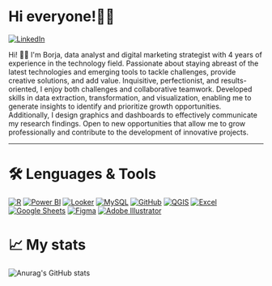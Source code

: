 # Hi everyone!👨‍💻

[![LinkedIn](https://img.shields.io/badge/-LinkedIn-black?style=flat-square&logo=linkedin&logoColor=white&link=URL_DE_TU_PERFIL_DE_LINKEDIN)](https://www.linkedin.com/in/borjamoramendez/)

Hi! 👋🏼 I'm Borja, data analyst and digital marketing strategist with 4 years of experience in the technology field. Passionate about staying abreast of the latest technologies and emerging tools to tackle challenges, provide creative solutions, and add value. Inquisitive, perfectionist, and results-oriented, I enjoy both challenges and collaborative teamwork.
Developed skills in data extraction, transformation, and visualization, enabling me to generate insights to identify and prioritize growth opportunities. Additionally, I design graphics and dashboards to effectively communicate my research findings.
Open to new opportunities that allow me to grow professionally and contribute to the development of innovative projects.

---
# 🛠️ Lenguages & Tools 
[![R](https://img.shields.io/badge/R-276DC3?style=flat-square&logo=r&logoColor=white&labelFontSize=20)](https://www.r-project.org/)
[![Power BI](https://img.shields.io/badge/Power_BI-F2C811?style=flat-square&logo=powerbi&logoColor=black&labelFontSize=100)](https://powerbi.microsoft.com/)
[![Looker](https://img.shields.io/badge/Looker-00B4F0?style=flat-square&logo=looker&logoColor=white&labelFontSize=20)](https://looker.com/)
[![MySQL](https://img.shields.io/badge/MySQL-4479A1?style=flat-square&logo=mysql&logoColor=white&labelFontSize=20)](https://www.mysql.com/)
[![GitHub](https://img.shields.io/badge/GitHub-181717?style=flat-square&logo=github&logoColor=white&labelFontSize=20)](https://github.com/)
[![QGIS](https://img.shields.io/badge/QGIS-589632?style=flat-square&logo=qgis&logoColor=white&labelFontSize=20)](https://qgis.org/)
[![Excel](https://img.shields.io/badge/Excel-217346?style=flat-square&logo=microsoft-excel&logoColor=white&labelFontSize=20)](https://www.microsoft.com/en-us/microsoft-365/excel)
[![Google Sheets](https://img.shields.io/badge/Google_Sheets-34A853?style=flat-square&logo=google-sheets&logoColor=white&labelFontSize=20)](https://www.google.com/sheets/about/)
[![Figma](https://img.shields.io/badge/Figma-F24E1E?style=flat-square&logo=figma&logoColor=purple&labelFontSize=20)](https://www.figma.com/)
[![Adobe Illustrator](https://img.shields.io/badge/Adobe_Illustrator-FF9A00?style=flat-square&logo=adobe-illustrator&logoColor=brown&labelFontSize=20)](https://www.adobe.com/products/illustrator.html)

# 📈 My stats 

![Anurag's GitHub stats](https://github-readme-stats.vercel.app/api?username=borjamome&show_icons=true&theme=buefy)
